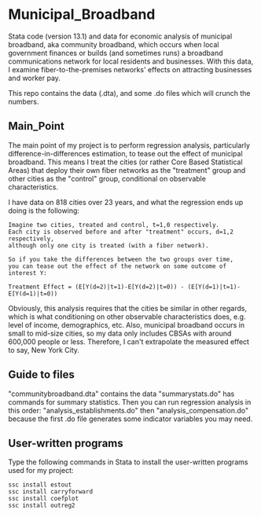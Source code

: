 Municipal_Broadband
===================
Stata code (version 13.1) and data for economic analysis of municipal broadband, aka community broadband, which occurs when local government finances or builds (and sometimes runs) a broadband communications network for local residents and businesses. With this data, I examine fiber-to-the-premises networks' effects on attracting businesses and worker pay.

This repo contains the data (.dta), and some .do files which will crunch the numbers.

Main_Point
-------------------
The main point of my project is to perform regression analysis, particularly difference-in-differences estimation, to tease out the effect of municipal broadband. This means I treat the cities (or rather Core Based Statistical Areas) that deploy their own fiber networks as the "treatment" group and other cities as the "control" group, conditional on observable characteristics.

I have data on 818 cities over 23 years, and what the regression ends up doing is the following:
```
Imagine two cities, treated and control, t=1,0 respectively. 
Each city is observed before and after "treatment" occurs, d=1,2 respectively,
although only one city is treated (with a fiber network). 

So if you take the differences between the two groups over time,
you can tease out the effect of the network on some outcome of interest Y:

Treatment Effect = (E[Y(d=2)|t=1)-E[Y(d=2)|t=0)) - (E[Y(d=1)|t=1)-E[Y(d=1)|t=0))
```

Obviously, this analysis requires that the cities be similar in other regards, which is what conditioning on other observable characteristics does, e.g. level of income, demographics, etc. Also, municipal broadband occurs in small to mid-size cities, so my data only includes CBSAs with around 600,000 people or less. Therefore, I can't extrapolate the measured effect to say, New York City.

Guide to files
-------------------
"communitybroadband.dta" contains the data
"summarystats.do" has commands for summary statistics. Then you can run regression analysis in this order: "analysis_establishments.do" then "analysis_compensation.do" because the first .do file generates some indicator variables you may need.

User-written programs
---------------------
Type the following commands in Stata to install the user-written programs used for my project:
```
ssc install estout
ssc install carryforward
ssc install coefplot
ssc install outreg2
```

